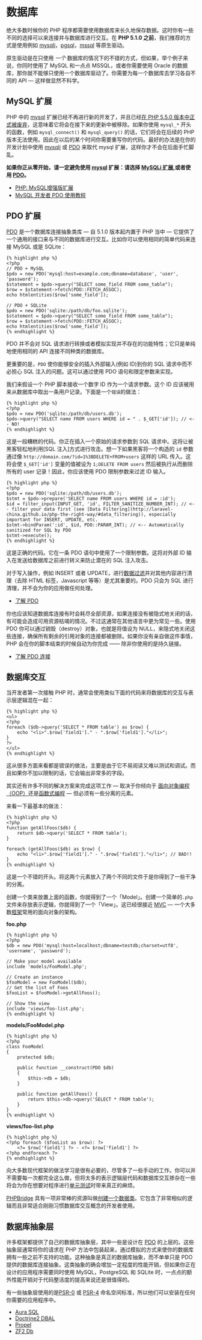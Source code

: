 # 数据库

绝大多数时候你的 PHP 程序都需要使用数据库来长久地保存数据。这时你有一些不同的选择可以来连接并与数据库进行交互。在 **PHP 5.1.0 之前**，我们推荐的方式是使用例如 [mysqli]，[pgsql]，[mssql] 等原生驱动。

原生驱动是在只使用 _一个_ 数据库的情况下的不错的方式，但如果，举个例子来说，你同时使用了 MySQL 和一点点 MSSQL，或者你需要使用 Oracle 的数据库，那你就不能够只使用一个数据库驱动了。你需要为每一个数据库去学习各自不同的 API &mdash; 这样做显然不科学。


[mysqli]: http://php.net/mysqli
[pgsql]: http://php.net/pgsql
[mssql]: http://php.net/mssql

## MySQL 扩展

PHP 中的 [mysql] 扩展已经不再进行新的开发了，并且已经[在 PHP 5.5.0 版本中正式被废弃][mysql_deprecated]，这意味着它将会在接下来的更新中被移除。如果你使用 `mysql_*` 开头的函数，例如 `mysql_connect()` 和 `mysql_query()` 的话，它们将会在后续的 PHP 版本无法使用。因此在以后的某个时间你需要重写你的代码。最好的办法是在你的开发计划中使用 [mysqli] 或 [PDO] 来取代 mysql 扩展，这样你才不会在后面手忙脚乱。

**如果你正从零开始，请一定避免使用 [mysql] 扩展：请选择 [MySQLi 扩展][mysqli],或者使用 [PDO]。**

* [PHP: MySQL增强版扩展][mysql_api]
* [MySQL 开发者 PDO 使用教程][pdo4mysql_devs]


[mysql]: http://php.net/mysql
[mysql_deprecated]: http://php.net/migration55.deprecated
[mysqli]: http://php.net/mysqli
[pdo]: http://php.net/pdo
[mysql_api]: http://php.net/mysqlinfo.api.choosing
[pdo4mysql_devs]: http://wiki.hashphp.org/PDO_Tutorial_for_MySQL_Developers

## PDO 扩展

[PDO] 是一个数据库连接抽象类库 &mdash; 自 5.1.0 版本起内置于 PHP 当中 &mdash; 它提供了一个通用的接口来与不同的数据库进行交互。比如你可以使用相同的简单代码来连接 MySQL 或是 SQLite：

```
{% highlight php %}
<?php
// PDO + MySQL
$pdo = new PDO('mysql:host=example.com;dbname=database', 'user', 'password');
$statement = $pdo->query("SELECT some_field FROM some_table");
$row = $statement->fetch(PDO::FETCH_ASSOC);
echo htmlentities($row['some_field']);

// PDO + SQLite
$pdo = new PDO('sqlite:/path/db/foo.sqlite');
$statement = $pdo->query("SELECT some_field FROM some_table");
$row = $statement->fetch(PDO::FETCH_ASSOC);
echo htmlentities($row['some_field']);
{% endhighlight %}
```

PDO 并不会对 SQL 请求进行转换或者模拟实现并不存在的功能特性；它只是单纯地使用相同的 API 连接不同种类的数据库。

更重要的是，`PDO` 使你能够安全的插入外部输入(例如 ID)到你的 SQL 请求中而不必担心 SQL 注入的问题。这可以通过使用 PDO 语句和限定参数来实现。

我们来假设一个 PHP 脚本接收一个数字 ID 作为一个请求参数。这个 ID 应该被用来从数据库中取出一条用户记录。下面是一个`错误`的做法：

```
{% highlight php %}
<?php
$pdo = new PDO('sqlite:/path/db/users.db');
$pdo->query("SELECT name FROM users WHERE id = " . $_GET['id']); // <-- NO!
{% endhighlight %}
```

这是一段糟糕的代码。你正在插入一个原始的请求参数到 SQL 请求中。这将让被黑客轻松地利用[SQL 注入]方式进行攻击。想一下如果黑客将一个构造的 `id` 参数通过像 `http://domain.com/?id=1%3BDELETE+FROM+users` 这样的 URL 传入。这将会使 `$_GET['id']` 变量的值被设为 `1;DELETE
FROM users` 然后被执行从而删除所有的 user 记录！因此，你应该使用 PDO 限制参数来过滤 ID 输入。

```
{% highlight php %}
<?php
$pdo = new PDO('sqlite:/path/db/users.db');
$stmt = $pdo->prepare('SELECT name FROM users WHERE id = :id');
$id = filter_input(INPUT_GET, 'id', FILTER_SANITIZE_NUMBER_INT); // <-- filter your data first (see [Data Filtering](http://laravel-china.github.io/php-the-right-way/#data_filtering)), especially important for INSERT, UPDATE, etc.
$stmt->bindParam(':id', $id, PDO::PARAM_INT); // <-- Automatically sanitized for SQL by PDO
$stmt->execute();
{% endhighlight %}
```

这是正确的代码。它在一条 PDO 语句中使用了一个限制参数。这将对外部 ID 输入在发送给数据库之前进行转义来防止潜在的 SQL 注入攻击。

对于写入操作，例如 INSERT 或者 UPDATE，进行[数据过滤](http://laravel-china.github.io/php-the-right-way/#data_filtering)并对其他内容进行清理（去除 HTML 标签，Javascript 等等）是尤其重要的。PDO 只会为 SQL 进行清理，并不会为你的应用做任何处理。

* [了解 PDO]

你也应该知道数据库连接有时会耗尽全部资源，如果连接没有被隐式地关闭的话，有可能会造成可用资源枯竭的情况。不过这通常在其他语言中更为常见一些。使用 PDO 你可以通过销毁（destroy）对象，也就是将值设为 NULL，来隐式地关闭这些连接，确保所有剩余的引用对象的连接都被删除。如果你没有亲自做这件事情，PHP 会在你的脚本结束的时候自动为你完成 —— 除非你使用的是持久链接。

* [了解 PDO 连接]


[pdo]: http://php.net/pdo
[SQL Injection]: http://wiki.hashphp.org/Validation
[了解 PDO]: http://php.net/book.pdo
[了解 PDO 连接]: http://php.net/pdo.connections

## 数据库交互

当开发者第一次接触 PHP 时，通常会使用类似下面的代码来将数据库的交互与表示层逻辑混在一起：

```
{% highlight php %}
<ul>
<?php
foreach ($db->query('SELECT * FROM table') as $row) {
    echo "<li>".$row['field1']." - ".$row['field1']."</li>";
}
?>
</ul>
{% endhighlight %}
```

这从很多方面来看都是错误的做法，主要是由于它不易阅读又难以测试和调试。而且如果你不加以限制的话，它会输出非常多的字段。

其实还有许多不同的解决方案来完成这项工作 — 取决于你倾向于 [面向对象编程（OOP）](http://laravel-china.github.io/#object-oriented-programming)还是[函数式编程](http://laravel-china.github.io/#functional-programming) — 但必须有一些分离的元素。

来看一下最基本的做法：

```
{% highlight php %}
<?php
function getAllFoos($db) {
    return $db->query('SELECT * FROM table');
}

foreach (getAllFoos($db) as $row) {
    echo "<li>".$row['field1']." - ".$row['field1']."</li>"; // BAD!!
}
{% endhighlight %}
```

这是一个不错的开头。将这两个元素放入了两个不同的文件于是你得到了一些干净的分离。

创建一个类来放置上面的函数，你就得到了一个「Model」。创建一个简单的`.php`文件来存放表示逻辑，你就得到了一个「View」。这已经很接近 [MVC] — 一个大多数[框架](http://laravel-china.github.io/#frameworks)常用的面向对象的架构。

**foo.php**

```
{% highlight php %}
<?php
$db = new PDO('mysql:host=localhost;dbname=testdb;charset=utf8', 'username', 'password');

// Make your model available
include 'models/FooModel.php';

// Create an instance
$fooModel = new FooModel($db);
// Get the list of Foos
$fooList = $fooModel->getAllFoos();

// Show the view
include 'views/foo-list.php';
{% endhighlight %}
```

**models/FooModel.php**

```
{% highlight php %}
<?php
class FooModel
{
    protected $db;

    public function __construct(PDO $db)
    {
        $this->db = $db;
    }

    public function getAllFoos() {
        return $this->db->query('SELECT * FROM table');
    }
}
{% endhighlight %}
```

**views/foo-list.php**

```
{% highlight php %}
<?php foreach ($fooList as $row): ?>
    <?= $row['field1'] ?> - <?= $row['field1'] ?>
<?php endforeach ?>
{% endhighlight %}
```

向大多数现代框架的做法学习是很有必要的，尽管多了一些手动的工作。你可以并不需要每一次都完全这么做，但将太多的表示逻辑层代码和数据库交互掺杂在一些将会为你在想要对程序进行[单元测试](http://laravel-china.github.io/#unit-testing)时带来真正的麻烦。

[PHPBridge] 具有一项非常棒的资源叫做[创建一个数据类]。它包含了非常相似的逻辑而且非常适合刚刚习惯数据库交互概念的开发者使用。


[MVC]: http://code.tutsplus.com/tutorials/mvc-for-noobs--net-10488
[PHPBridge]: http://phpbridge.org/
[创建一个数据类]: http://phpbridge.org/intro-to-php/creating_a_data_class

## 数据库抽象层

许多框架都提供了自己的数据库抽象层，其中一些是设计在 [PDO][1] 的上层的。这些抽象层通常将你的请求在 PHP 方法中包装起来，通过模拟的方式来使你的数据库拥有一些之前不支持的功能。这种抽象是真正的数据库抽象，而不单单只是 PDO 提供的数据库连接抽象。这类抽象的确会增加一定程度的性能开销，但如果你正在设计的应用程序需要同时使用 MySQL，PostgreSQL 和 SQLite 时，一点点的额外性能开销对于代码整洁度的提高来说还是很值得的。

有一些抽象层使用的是[PSR-0][psr0] 或 [PSR-4][psr4] 命名空间标准，所以他们可以安装在任何你需要的应用程序中。

* [Aura SQL][6]
* [Doctrine2 DBAL][2]
* [Propel][7]
* [ZF2 Db][4]


[1]: http://php.net/book.pdo
[2]: http://www.doctrine-project.org/projects/dbal.html
[4]: http://packages.zendframework.com/docs/latest/manual/en/index.html#zend-db
[6]: https://github.com/auraphp/Aura.Sql
[7]: http://propelorm.org/
[psr0]: https://github.com/php-fig/fig-standards/blob/master/accepted/PSR-0.md
[psr4]: https://github.com/php-fig/fig-standards/blob/master/accepted/PSR-4-autoloader.md
